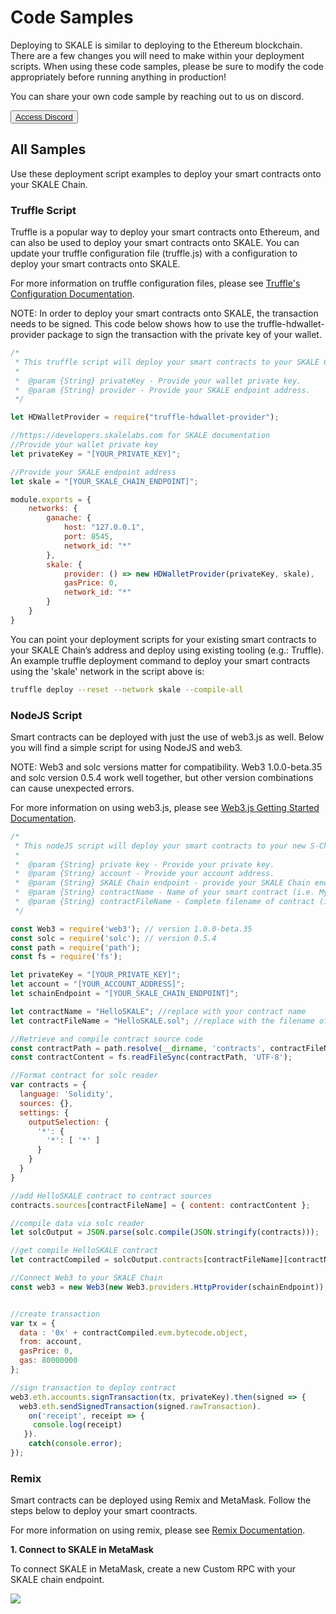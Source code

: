 # Code Samples

Deploying to SKALE is similar to deploying to the Ethereum blockchain. There are a few changes you will need to make within your deployment scripts. When using these code samples, please be sure to modify the code appropriately before running anything in production!  

You can share your own code sample by reaching out to us on discord.

<button>[Access Discord](http://skale.chat/)</button>

## All Samples

Use these deployment script examples to deploy your smart contracts onto your SKALE Chain.  

### Truffle Script

Truffle is a popular way to deploy your smart contracts onto Ethereum, and can also be used to deploy your smart contracts onto SKALE. You can update your truffle configuration file (truffle.js) with a configuration to deploy your smart contracts onto SKALE.  

For more information on truffle configuration files, please see  [Truffle's Configuration Documentation](https://truffleframework.com/docs/truffle/reference/configuration).  

NOTE: In order to deploy your smart contracts onto SKALE, the transaction needs to be signed. This code below shows how to use the truffle-hdwallet-provider package to sign the transaction with the private key of your wallet.  

```javascript
/*
 * This truffle script will deploy your smart contracts to your SKALE Chain.
 *
 *  @param {String} privateKey - Provide your wallet private key.
 *  @param {String} provider - Provide your SKALE endpoint address.
 */

let HDWalletProvider = require("truffle-hdwallet-provider");

//https://developers.skalelabs.com for SKALE documentation
//Provide your wallet private key
let privateKey = "[YOUR_PRIVATE_KEY]";

//Provide your SKALE endpoint address
let skale = "[YOUR_SKALE_CHAIN_ENDPOINT]";

module.exports = {
    networks: {
        ganache: {
            host: "127.0.0.1",
            port: 8545,
            network_id: "*"
        },
        skale: {
            provider: () => new HDWalletProvider(privateKey, skale),
            gasPrice: 0,
            network_id: "*"
        }
    }
}

```

You can point your deployment scripts for your existing smart contracts to your SKALE Chain’s address and deploy using existing tooling (e.g.: Truffle). An example truffle deployment command to deploy your smart contracts using the 'skale' network in the script above is:  

```bash
truffle deploy --reset --network skale --compile-all

```

### NodeJS Script

Smart contracts can be deployed with just the use of web3.js as well. Below you will find a simple script for using NodeJS and web3.  

NOTE: Web3 and solc versions matter for compatibility. Web3 1.0.0-beta.35 and solc version 0.5.4 work well together, but other version combinations can cause unexpected errors.  

For more information on using web3.js, please see  [Web3.js Getting Started Documentation](https://web3js.readthedocs.io/en/1.0/getting-started.html).  

```javascript
/*
 * This nodeJS script will deploy your smart contracts to your new S-Chain.
 *
 *  @param {String} private key - Provide your private key.
 *  @param {String} account - Provide your account address.
 *  @param {String} SKALE Chain endpoint - provide your SKALE Chain endpoint
 *  @param {String} contractName - Name of your smart contract (i.e. MySmartContract)
 *  @param {String} contractFileName - Complete filename of contract (i.e. MySmartContract.sol)
 */

const Web3 = require('web3'); // version 1.0.0-beta.35
const solc = require('solc'); // version 0.5.4
const path = require('path');
const fs = require('fs');

let privateKey = "[YOUR_PRIVATE_KEY]";
let account = "[YOUR_ACCOUNT_ADDRESS]";
let schainEndpoint = "[YOUR_SKALE_CHAIN_ENDPOINT]";

let contractName = "HelloSKALE"; //replace with your contract name
let contractFileName = "HelloSKALE.sol"; //replace with the filename of the contract

//Retrieve and compile contract source code
const contractPath = path.resolve(__dirname, 'contracts', contractFileName);
const contractContent = fs.readFileSync(contractPath, 'UTF-8');

//Format contract for solc reader
var contracts = {
  language: 'Solidity',
  sources: {},
  settings: {
    outputSelection: {
      '*': {
        '*': [ '*' ]
      }
    }
  }
}

//add HelloSKALE contract to contract sources
contracts.sources[contractFileName] = { content: contractContent };

//compile data via solc reader
let solcOutput = JSON.parse(solc.compile(JSON.stringify(contracts)));

//get compile HelloSKALE contract
let contractCompiled = solcOutput.contracts[contractFileName][contractName];

//Connect Web3 to your SKALE Chain
const web3 = new Web3(new Web3.providers.HttpProvider(schainEndpoint));


//create transaction 
var tx = {
  data : '0x' + contractCompiled.evm.bytecode.object,
  from: account, 
  gasPrice: 0,
  gas: 80000000
};

//sign transaction to deploy contract
web3.eth.accounts.signTransaction(tx, privateKey).then(signed => {
  web3.eth.sendSignedTransaction(signed.rawTransaction).
    on('receipt', receipt => {
     console.log(receipt)
   }).
    catch(console.error);
});

```

### Remix

Smart contracts can be deployed using Remix and MetaMask. Follow the steps below to deploy your smart coontracts.  

For more information on using remix, please see [Remix Documentation](https://remix.readthedocs.io/en/latest/).  

**1. Connect to SKALE in MetaMask**  

To connect SKALE in MetaMask, create a new Custom RPC with your SKALE chain endpoint.  

<img src="https://assets.website-files.com/5be05ae542686c4ebf192462/5ce1657d7e30fb40711d2b31_rpc-metamask.gif" style="max-Width: 25vw" />